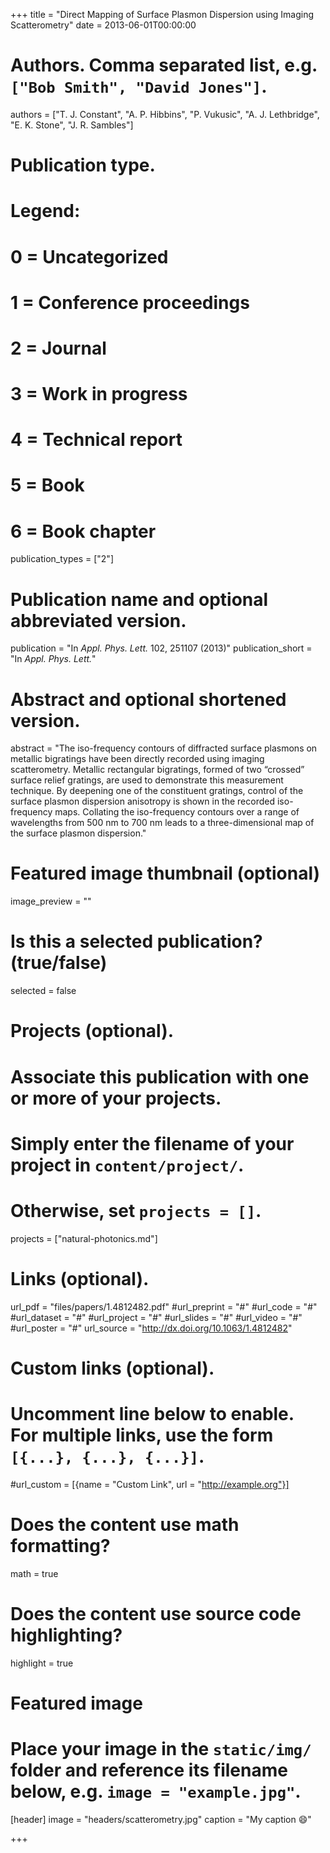 +++
title = "Direct Mapping of Surface Plasmon Dispersion using Imaging Scatterometry"
date = 2013-06-01T00:00:00

# Authors. Comma separated list, e.g. `["Bob Smith", "David Jones"]`.
authors = ["T. J. Constant", "A. P. Hibbins", "P. Vukusic", "A. J. Lethbridge", "E. K. Stone", "J. R. Sambles"]

# Publication type.
# Legend:
# 0 = Uncategorized
# 1 = Conference proceedings
# 2 = Journal
# 3 = Work in progress
# 4 = Technical report
# 5 = Book
# 6 = Book chapter
publication_types = ["2"]

# Publication name and optional abbreviated version.
publication = "In *Appl. Phys. Lett.* 102, 251107 (2013)"
publication_short = "In *Appl. Phys. Lett.*"

# Abstract and optional shortened version.
abstract = "The iso-frequency contours of diffracted surface plasmons on metallic bigratings have been directly recorded using imaging scatterometry. Metallic rectangular bigratings, formed of two “crossed” surface relief gratings, are used to demonstrate this measurement technique. By deepening one of the constituent gratings, control of the surface plasmon dispersion anisotropy is shown in the recorded iso-frequency maps. Collating the iso-frequency contours over a range of wavelengths from 500 nm to 700 nm leads to a three-dimensional map of the surface plasmon dispersion."

# Featured image thumbnail (optional)
image_preview = ""

# Is this a selected publication? (true/false)
selected = false

# Projects (optional).
#   Associate this publication with one or more of your projects.
#   Simply enter the filename of your project in `content/project/`.
#   Otherwise, set `projects = []`.
projects = ["natural-photonics.md"]

# Links (optional).
url_pdf = "files/papers/1.4812482.pdf"
#url_preprint = "#"
#url_code = "#"
#url_dataset = "#"
#url_project = "#"
#url_slides = "#"
#url_video = "#"
#url_poster = "#"
url_source = "http://dx.doi.org/10.1063/1.4812482"

# Custom links (optional).
#   Uncomment line below to enable. For multiple links, use the form `[{...}, {...}, {...}]`.
#url_custom = [{name = "Custom Link", url = "http://example.org"}]

# Does the content use math formatting?
math = true

# Does the content use source code highlighting?
highlight = true

# Featured image
# Place your image in the `static/img/` folder and reference its filename below, e.g. `image = "example.jpg"`.
[header]
image = "headers/scatterometry.jpg"
caption = "My caption :smile:"

+++

